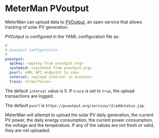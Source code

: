 # MeterMan PVoutput

MeterMan can upload data to [PVOutput](http://pvoutput.org), an open service that
allows tracking of solar PV generation.

PVOutput is configured in the YAML configuration file as:

```yaml
#
# pvoutput configuration
#
pvoutput:
  apikey: <apikey from pvoutput.org>
  systemid: <systemid from pvoutput.org>
  pvurl: <URL API endpoint to use>
  interval: <upload interval in minutes>
  trace: <true/false>
```

The default ```interval``` value is 5. If ```trace``` is set to ```true```, the upload
transactions are logged.

The default ```pvurl``` is ```https://pvoutput.org/service/r2/addstatus.jsp```.

MeterMan will attempt to upload the solar PV daily generation, the current PV power,
the daily energy consumption, the current power consumption, the voltage and the temperature.
If any of the values are not fresh or valid, they are not uploaded.

